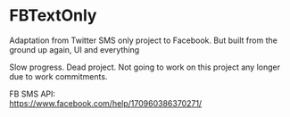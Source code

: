 # FBTextOnly
Adaptation from Twitter SMS only project to Facebook. But built from the ground up again, UI and everything

Slow progress. Dead project. Not going to work on this project any longer due to work commitments.

FB SMS API:
<br/>
https://www.facebook.com/help/170960386370271/
